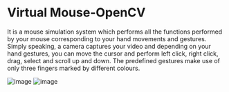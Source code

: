 # Virtual Mouse-OpenCV
 It is a mouse simulation system which performs all the functions performed by your mouse corresponding to your hand movements and gestures. Simply speaking, a camera captures your video and depending on your hand gestures, you can move the cursor and perform left click, right click, drag, select and scroll up and down. The predefined gestures make use of only three fingers marked by different colours.

![image](https://user-images.githubusercontent.com/60054130/125151882-006da980-e167-11eb-9efc-20cb3c431f2d.png)  ![image](https://user-images.githubusercontent.com/60054130/125151908-30b54800-e167-11eb-9a30-5c342b7902fc.png)

